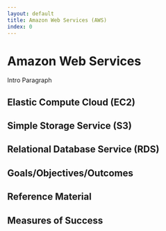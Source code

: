 ```yaml
---
layout: default
title: Amazon Web Services (AWS) 
index: 0
---
```


Amazon Web Services
===================

Intro Paragraph

Elastic Compute Cloud (EC2)
---------------------------

Simple Storage Service (S3)
---------------------------

Relational Database Service (RDS)
---------------------------------

Goals/Objectives/Outcomes
-------------------------

Reference Material
------------------

Measures of Success
-------------------


